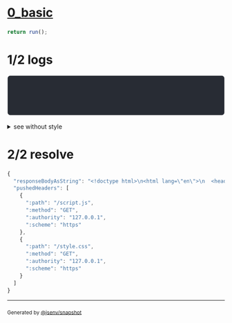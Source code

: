 # [0_basic](../../http2_push.test.mjs#L98)

```js
return run();
```

# 1/2 logs

![img](log_group.svg)

<details>
  <summary>see without style</summary>

```console
server started at https://127.0.0.1
GET https://127.0.0.1/main.html
  Push /script.js
  Push /style.css
  200 OK
```

</details>


# 2/2 resolve

```js
{
  "responseBodyAsString": "<!doctype html>\n<html lang=\"en\">\n  <head>\n    <title>Basic website</title>\n    <link rel=\"icon\" href=\"data:,\" />\n  </head>\n\n  <body>\n    <link rel=\"stylesheet\" href=\"./style.css\" />\n    <script type=\"module\" src=\"./script.js\"></script>\n  </body>\n</html>\n",
  "pushedHeaders": [
    {
      ":path": "/script.js",
      ":method": "GET",
      ":authority": "127.0.0.1",
      ":scheme": "https"
    },
    {
      ":path": "/style.css",
      ":method": "GET",
      ":authority": "127.0.0.1",
      ":scheme": "https"
    }
  ]
}
```

---

<sub>
  Generated by <a href="https://github.com/jsenv/core/tree/main/packages/independent/snapshot">@jsenv/snapshot</a>
</sub>

